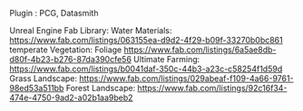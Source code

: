 Plugin :
PCG,
Datasmith

Unreal Engine Fab Library:
Water Materials: https://www.fab.com/listings/063155ea-d9d2-4f29-b09f-33270b0bc861 
temperate Vegetation: Foliage https://www.fab.com/listings/6a5ae8db-d80f-4b23-b276-87da390cfe56
Ultimate Farming: https://www.fab.com/listings/b0041daf-350c-44b3-a23c-c58254f1d59d
Grass Landscape: https://www.fab.com/listings/029abeaf-f109-4a66-9761-98ed53a511bb
Forest Landscape: https://www.fab.com/listings/92c16f34-474e-4750-9ad2-a02b1aa9beb2
